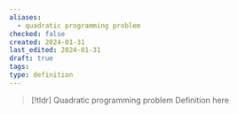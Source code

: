 ```yaml
---
aliases:
  - quadratic programming problem
checked: false
created: 2024-01-31
last_edited: 2024-01-31
draft: true
tags: 
type: definition
---
```

>[!tldr] Quadratic programming problem
>Definition here

